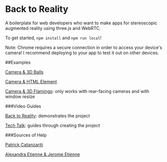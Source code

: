 Back to Reality
========

A boilerplate for web developers who want to make apps for stereoscopic augmented reality using three.js and WebRTC.

To get started, `npm install` and `npm run local`!

Note: Chrome requires a secure connection in order to access your device's camera! I recommend deploying to your app to test it out on other devices.

##Examples

[Camera & 3D Balls](https://backtoreality-3d.herokuapp.com/)

[Camera & HTML Element](https://backtoreality-video.herokuapp.com/)

[Camera & 3D Flamingo](https://jiheh.herokuapp.com/): only works with rear-facing cameras and with window resize

###Video Guides

[Back to Reality](https://youtu.be/3kn3vvNo63s): demonstrates the project

[Tech Talk](https://youtu.be/WdXf17pWTtk): guides through creating the project

###Sources of Help

[Patrick Catanzariti](https://www.sitepoint.com/filtering-reality-with-javascript-google-cardboard/)

[Alexandra Etienne & Jerome Etienne](http://learningthreejs.com/blog/2013/04/30/closing-the-gap-between-html-and-webgl/)
